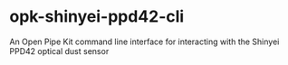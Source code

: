 # opk-shinyei-ppd42-cli
An Open Pipe Kit command line interface for interacting with the Shinyei PPD42 optical dust sensor
